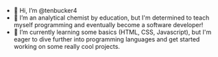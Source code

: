 - 👋 Hi, I’m @tenbucker4
- 👀 I’m an analytical chemist by education, but I'm determined to teach myself programming and eventually become a software developer!
- 🌱 I’m currently learning some basics (HTML, CSS, Javascript), but I'm eager to dive further into programming languages and get started working on some really cool projects.

<!---
tenbucker4/tenbucker4 is a ✨ special ✨ repository because its `README.md` (this file) appears on your GitHub profile.
You can click the Preview link to take a look at your changes.
--->
